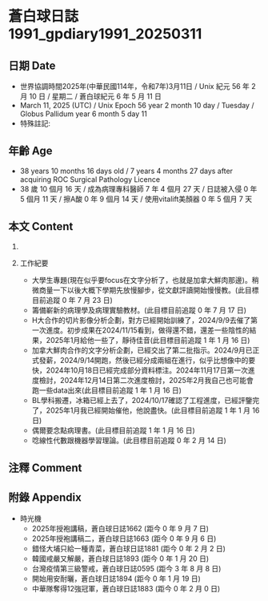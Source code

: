 [_metadata_:encoding]: - "utf-8"
[_metadata_:language]: - "zh-Hant-TW"
[_metadata_:fileformat]: - "markdown"
[_metadata_:MIME_type]: - "text/plain"
[_metadata_:markdown_version]: - "commonmark version 0.30"
[_metadata_:markdown_spec]: - "https://spec.commonmark.org/0.30/"

# 蒼白球日誌1991_gpdiary1991_20250311 #

## 日期 Date ##

* 世界協調時間2025年(中華民國114年，令和7年)3月11日 / Unix 紀元 56 年 2 月 10 日 / 星期二 / 蒼白球紀元 6 年 5 月 11 日
* March 11, 2025 (UTC) / Unix Epoch 56 year 2 month 10 day / Tuesday / Globus Pallidum year 6 month 5 day 11
* 特殊註記:

## 年齡 Age ##

* 38 years 10 months 16 days old / 7 years 4 months 27 days after acquiring ROC Surgical Pathology Licence
* 38 歲 10 個月 16 天 / 成為病理專科醫師 7 年 4 個月 27 天 / 日誌被入侵 0 年 5 個月 11 天 / 擦A酸 0 年 9 個月 14 天 / 使用vitalift美顏器 0 年 5 個月 7 天

## 本文 Content ##

1. 

2. 工作紀要

    - 大學生專題(現在似乎要focus在文字分析了，也就是加拿大鮮肉那邊)。稍微商量一下以後大概下學期先放慢腳步，從文獻評讀開始慢慢教。(此目標目前追蹤 0 年 7 月 23 日)
    - 籌備嶄新的病理學及病理實驗教材。(此目標目前追蹤 0 年 7 月 17 日)
    - H大合作的切片影像分析企劃，對方已經開始訓練了，2024/9/9去催了第一次進度。初步成果在2024/11/15看到，做得還不錯，還差一些陰性的結果，2025年1月給他一些了，靜待佳音(此目標目前追蹤 1 年 1 月 16 日)
    - 加拿大鮮肉合作的文字分析企劃，已經交出了第二批指示。2024/9月已正式發薪，2024/9/14開跑，然後已經分成兩組在進行，似乎比想像中的要快，2024年10月18日已經完成部分資料標注。2024年11月17日第一次進度檢討，2024年12月14日第二次進度檢討，2025年2月我自己也可能會跑一些data出來(此目標目前追蹤 1 年 1 月 16 日)
    - BL學科搬遷，冰箱已經上去了，2024/10/17確認了工程進度，已經評鑒完了，2025年1月我已經開始催他，他說盡快。(此目標目前追蹤 1 年 1 月 16 日)
    - 偶爾要念點病理書。(此目標目前追蹤 1 年 1 月 16 日)
    - 唸線性代數跟機器學習理論。(此目標目前追蹤 0 年 2 月 14 日)

## 注釋 Comment ##


## 附錄 Appendix ##

* 時光機
    - 2025年授袍講稿，蒼白球日誌1662 (距今 0 年 9 月 7 日)
    - 2025年授袍講稿二，蒼白球日誌1663 (距今 0 年 9 月 6 日)
    - 錯怪大埔只給一種青菜，蒼白球日誌1881 (距今 0 年 2 月 2 日)
    - 韓國戒嚴又解嚴，蒼白球日誌1893 (距今 0 年 1 月 20 日)
    - 台灣疫情第三級警戒，蒼白球日誌0595 (距今 3 年 8 月 8 日)
    - 開始用安耐曬，蒼白球日誌1894 (距今 0 年 1 月 19 日)
    - 中華隊奪得12強冠軍，蒼白球日誌1883 (距今 0 年 2 月 0 日)
